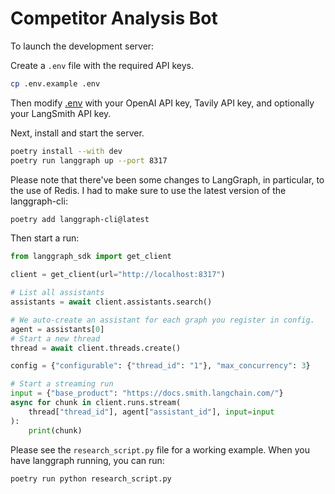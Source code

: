# Competitor Analysis Bot

To launch the development server:

Create a `.env` file with the required API keys.

```bash
cp .env.example .env
```

Then modify [.env](.env) with your OpenAI API key, Tavily API key, and optionally your LangSmith API key.

Next, install and start the server.

```bash
poetry install --with dev
poetry run langgraph up --port 8317
```

Please note that there've been some changes to LangGraph, in particular, to the use of Redis. I had to make sure to use the latest version of the langgraph-cli:
```bash
poetry add langgraph-cli@latest
```

Then start a run:

```python
from langgraph_sdk import get_client

client = get_client(url="http://localhost:8317")

# List all assistants
assistants = await client.assistants.search()

# We auto-create an assistant for each graph you register in config.
agent = assistants[0]
# Start a new thread
thread = await client.threads.create()

config = {"configurable": {"thread_id": "1"}, "max_concurrency": 3}

# Start a streaming run
input = {"base_product": "https://docs.smith.langchain.com/"}
async for chunk in client.runs.stream(
    thread["thread_id"], agent["assistant_id"], input=input
):
    print(chunk)
```

Please see the `research_script.py` file for a working example. When you have langgraph running, you can run:
```bash
poetry run python research_script.py
```
